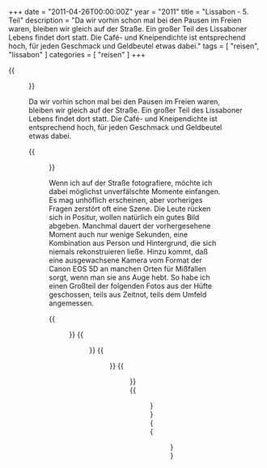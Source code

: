 +++
date = "2011-04-26T00:00:00Z"
year = "2011"
title = "Lissabon - 5. Teil"
description = "Da wir vorhin schon mal bei den Pausen im Freien waren, bleiben wir gleich auf der Straße. Ein großer Teil des Lissaboner Lebens findet dort statt. Die Café- und Kneipendichte ist entsprechend hoch, für jeden Geschmack und Geldbeutel etwas dabei."
tags = [ "reisen", "lissabon" ]
categories = [ "reisen" ]
+++

{{<figure src="/images/2011/20110331-140535-037.jpg" title=" ">}}

Da wir vorhin schon mal bei den Pausen im Freien waren, bleiben wir gleich auf der Straße. Ein großer Teil des Lissaboner Lebens findet dort statt. Die Café- und Kneipendichte ist entsprechend hoch, für jeden Geschmack und Geldbeutel etwas dabei.

{{<figure src="/images/2011/20110331-163637-051.jpg" title=" ">}}

Wenn ich auf der Straße fotografiere, möchte ich dabei möglichst unverfälschte Momente einfangen. Es mag unhöflich erscheinen, aber vorheriges Fragen zerstört oft eine Szene. Die Leute rücken sich in Positur, wollen natürlich ein gutes Bild abgeben. Manchmal dauert der vorhergesehene Moment auch nur wenige Sekunden, eine Kombination aus Person und Hintergrund, die sich niemals rekonstruieren ließe. Hinzu kommt, daß eine ausgewachsene Kamera vom Format der Canon EOS 5D an manchen Orten für Mißfallen sorgt, wenn man sie ans Auge hebt. So habe ich einen Großteil der folgenden Fotos aus der Hüfte geschossen, teils aus Zeitnot, teils dem Umfeld angemessen.

{{<figure src="/images/2011/20110331-173408-072.jpg" title=" ">}}
{{<figure src="/images/2011/20110331-183416-081.jpg" title=" ">}}
{{<figure src="/images/2011/20110401-165824-048.jpg" title=" ">}}
{{<figure src="/images/2011/20110402-114135-006.jpg" title=" ">}}
{{<figure src="/images/2011/20110401-181405-082.jpg" title=" ">}}
{{<figure src="/images/2011/20110401-202608-099.jpg" title=" ">}}
